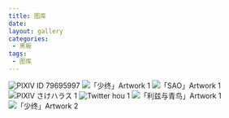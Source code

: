 ```yaml
---
title: 图库
date:
layout: gallery
categories:
 - 黑板
tags:
 - 图库
---
```


<div class="justified-gallery">

![PIXIV ID 79695997](https://pic.imgdb.cn/item/5e6b57f5e83c3a1e3a96bdbd.png)
![「少终」Artwork 1](https://pic.imgdb.cn/item/5e65da1c98271cb2b803a44e.jpg)
![「SAO」Artwork 1](https://pic.imgdb.cn/item/5e63b3f498271cb2b8f82ad6.jpg)
![PIXIV さけハラス 1](https://pic.imgdb.cn/item/5e6084ea98271cb2b86eeba7.jpg)
![Twitter hou 1](https://pic.imgdb.cn/item/5e5fd63a98271cb2b83d8492.jpg)
![「利兹与青鸟」Artwork 1](https://pic.imgdb.cn/item/5e5896e66127cc07131b03a1.png)
![「少终」Artwork 2](https://pic.imgdb.cn/item/5e5782596127cc0713facc6a.jpg)
</div>